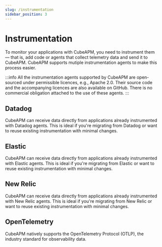 ```yaml
---
slug: /instrumentation
sidebar_position: 3
---
```


# Instrumentation

To monitor your applications with CubeAPM, you need to instrument them — that is, add code or agents that collect telemetry data and send it to CubeAPM. CubeAPM supports mutiple instrumentation agents to make this process easier.

:::info
All the instrumentation agents supported by CubeAPM are open-sourced under permissible licences, e.g., Apache 2.0. Their source code and the accompanying licences are also available on GitHub. There is no commercial obligation attached to the use of these agents.
:::

## Datadog

CubeAPM can receive data directly from applications already instrumented with Datadog agents. This is ideal if you're migrating from Datadog or want to reuse existing instrumentation with minimal changes.

## Elastic

CubeAPM can receive data directly from applications already instrumented with Elastic agents. This is ideal if you're migrating from Elastic or want to reuse existing instrumentation with minimal changes.

## New Relic

CubeAPM can receive data directly from applications already instrumented with New Relic agents. This is ideal if you're migrating from New Relic or want to reuse existing instrumentation with minimal changes.

## OpenTelemetry

CubeAPM natively supports the OpenTelemetry Protocol (OTLP), the industry standard for observability data.
